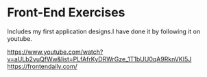 # Front-End Exercises

Includes my first application designs.I have done it by following it on youtube.

https://www.youtube.com/watch?v=aULb2vuQfWw&list=PLfAfrKyDRWrGze_1T1bUU0qA9RknVKI5J
https://frontendaily.com/
 
